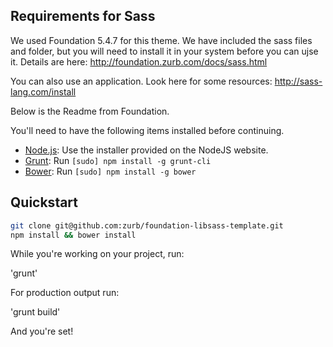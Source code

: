 ## Requirements for Sass

We used Foundation 5.4.7 for this theme. We have included the sass files and folder, but you will need to install it in your system before you can ujse it. Details are here: http://foundation.zurb.com/docs/sass.html

You can also use an application. Look here for some resources: http://sass-lang.com/install

Below is the Readme from Foundation.

You'll need to have the following items installed before continuing.

  * [Node.js](http://nodejs.org): Use the installer provided on the NodeJS website.
  * [Grunt](http://gruntjs.com/): Run `[sudo] npm install -g grunt-cli`
  * [Bower](http://bower.io): Run `[sudo] npm install -g bower`

## Quickstart

```bash
git clone git@github.com:zurb/foundation-libsass-template.git
npm install && bower install
```

While you're working on your project, run:

 'grunt'

 For production output run:

 'grunt build'

And you're set!
